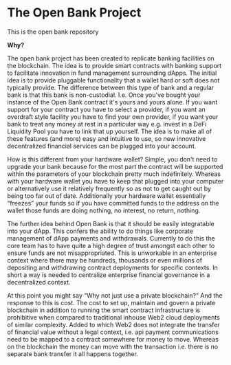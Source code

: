 # The Open Bank Project
This is the open bank repository

**Why?**

The open bank project has been created to replicate banking facilities on the blockchain. The idea is to provide smart contracts with banking support to facilitate innovation
in fund management surrounding dApps. The initial idea is to provide pluggable functionality that a wallet hard or soft does not typically provide. The difference between this 
type of bank and a regular bank is that this bank is non-custodial. I.e. Once you've bought your instance of the Open Bank contract it's yours and yours alone. If you want support
for your contract you have to select a provider, if you want an overdraft style facility you have to find your own provider, if you want your bank to treat any money at rest in 
a particular way e.g. invest in a DeFi Liquidity Pool you have to link that up yourself. The idea is to make all of these features (and more) easy and intuitive to use, so new innovative 
decentralized financial services can be plugged into your account. 

How is this different from your hardware wallet? Simple, you don't need to upgrade your bank because for the most part the contract will be supported within the parameters of your blockchain pretty much indefinitely. Whereas with your hardware wallet you have to keep that plugged into your computer or alternatively use it relatively frequently so as not to get caught out by being too far out of date. Additionally your hardware wallet essentially “freezes” your funds so if you have committed funds to the address on the wallet those funds are doing nothing, no interest, no return, nothing. 

The further idea behind Open Bank is that it should be easily integratable into your dApp. This confers the ability to do things like corporate management of dApp payments and withdrawals. Currently to do this the core team has to have quite a high degree of trust amongst each other to ensure funds are not misappropriated. This is unworkable in an enterprise context where there may be hundreds, thousands or even millions of depositing and withdrawing contract deployments for specific contexts. In short a way is needed to centralize enterprise financial governance in a decentralized context. 

At this point you might say “Why not just use a private blockchain?” And the response to this is cost. The cost to set up, maintain and govern a private blockchain in addition to running the smart contract infrastructure is prohibitive when compared to traditional inhouse Web2 cloud deployments of similar complexity. Added to which Web2 does not integrate the transfer of financial value without a legal context, i.e. api payment communications need to be mapped to a contract somewhere for money to move. Whereas on the blockchain the money can move with the transaction i.e. there is no separate bank transfer it all happens together.  
